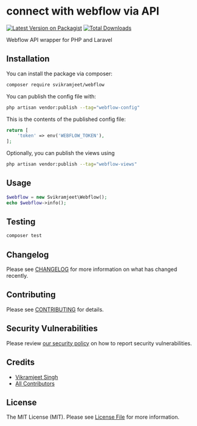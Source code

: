 # connect with webflow via API

[![Latest Version on Packagist](https://img.shields.io/packagist/v/svikramjeet/webflow.svg?style=flat-square)](https://packagist.org/packages/svikramjeet/webflow)
[![Total Downloads](https://img.shields.io/packagist/dt/svikramjeet/webflow.svg?style=flat-square)](https://packagist.org/packages/svikramjeet/webflow)

Webflow API wrapper for PHP and Laravel

## Installation

You can install the package via composer:

```bash
composer require svikramjeet/webflow
```

You can publish the config file with:

```bash
php artisan vendor:publish --tag="webflow-config"
```

This is the contents of the published config file:

```php
return [
    'token' => env('WEBFLOW_TOKEN'),
];
```

Optionally, you can publish the views using

```bash
php artisan vendor:publish --tag="webflow-views"
```

## Usage

```php
$webflow = new Svikramjeet\Webflow();
echo $webflow->info();
```

## Testing

```bash
composer test
```

## Changelog

Please see [CHANGELOG](CHANGELOG.md) for more information on what has changed recently.

## Contributing

Please see [CONTRIBUTING](CONTRIBUTING.md) for details.

## Security Vulnerabilities

Please review [our security policy](../../security/policy) on how to report security vulnerabilities.

## Credits

- [Vikramjeet Singh](https://github.com/svikramjeet)
- [All Contributors](../../contributors)

## License

The MIT License (MIT). Please see [License File](LICENSE.md) for more information.
